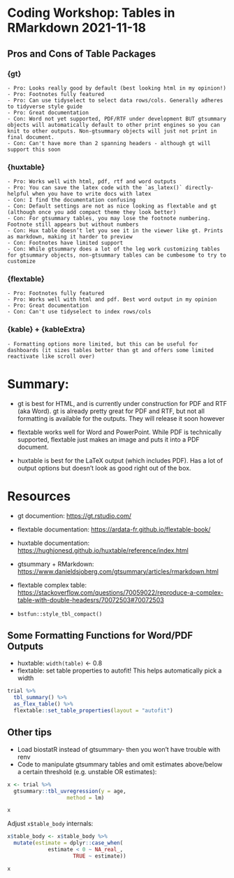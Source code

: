 
<!-- README.md is generated from README.Rmd. Please edit that file -->

# Coding Workshop: Tables in RMarkdown 2021-11-18

## Pros and Cons of Table Packages

### {gt}

    - Pro: Looks really good by default (best looking html in my opinion!)
    - Pro: Footnotes fully featured
    - Pro: Can use tidyselect to select data rows/cols. Generally adheres to tidyverse style guide 
    - Pro: Great documentation 
    - Con: Word not yet supported, PDF/RTF under development BUT gtsummary objects will automatically default to other print engines so you can knit to other outputs. Non-gtsummary objects will just not print in final document. 
    - Con: Can't have more than 2 spanning headers - although gt will support this soon

### {huxtable}

    - Pro: Works well with html, pdf, rtf and word outputs
    - Pro: You can save the latex code with the `as_latex()` directly- helpful when you have to write docs with latex
    - Con: I find the documentation confusing
    - Con: Default settings are not as nice looking as flextable and gt (although once you add compact theme they look better)
    - Con: For gtsummary tables, you may lose the footnote numbering. Footnote still appears but without numbers
    - Con: Hux table doesn’t let you see it in the viewer like gt. Prints as markdown, making it harder to preview
    - Con: Footnotes have limited support
    - Con: While gtsummary does a lot of the leg work customizing tables for gtsummary objects, non-gtsummary tables can be cumbesome to try to customize 

### {flextable}

    - Pro: Footnotes fully featured
    - Pro: Works well with html and pdf. Best word output in my opinion
    - Pro: Great documentation 
    - Con: Can't use tidyselect to index rows/cols

### {kable} + {kableExtra}

    - Formatting options more limited, but this can be useful for dashboards (it sizes tables better than gt and offers some limited reactivate like scroll over)

# Summary:

-   gt is best for HTML, and is currently under construction for PDF and
    RTF (aka Word). gt is already pretty great for PDF and RTF, but not
    all formatting is available for the outputs. They will release it
    soon however

-   flextable works well for Word and PowerPoint. While PDF is
    technically supported, flextable just makes an image and puts it
    into a PDF document.

-   huxtable is best for the LaTeX output (which includes PDF). Has a
    lot of output options but doesn’t look as good right out of the box.

# Resources

-   gt documention: <https://gt.rstudio.com/>

-   flextable documentation:
    <https://ardata-fr.github.io/flextable-book/>

-   huxtable documentation:
    <https://hughjonesd.github.io/huxtable/reference/index.html>

-   gtsummary + RMarkdown:
    <https://www.danieldsjoberg.com/gtsummary/articles/rmarkdown.html>

-   flextable complex table:
    <https://stackoverflow.com/questions/70059022/reproduce-a-complex-table-with-double-headesrs/70072503#70072503>

-   `bstfun::style_tbl_compact()`

## Some Formatting Functions for Word/PDF Outputs

-   huxtable: `width(table)` &lt;- 0.8
-   flextable: set table properties to autofit! This helps automatically
    pick a width

``` r
trial %>%
  tbl_summary() %>%
  as_flex_table() %>%
  flextable::set_table_properties(layout = "autofit")
```

## Other tips

-   Load biostatR instead of gtsummary- then you won’t have trouble with
    renv
-   Code to manipulate gtsummary tables and omit estimates above/below a
    certain threshold (e.g. unstable OR estimates):

``` r
x <- trial %>% 
  gtsummary::tbl_uvregression(y = age, 
                   method = lm)

x
```

Adjust `x$table_body` internals:

``` r
x$table_body <- x$table_body %>%
  mutate(estimate = dplyr::case_when(
             estimate < 0 ~ NA_real_, 
                     TRUE ~ estimate))

x
```
